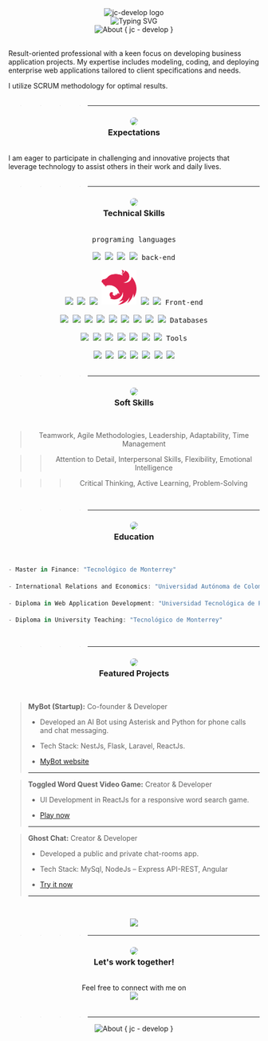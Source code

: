 <div align="center">
  <img  src="https://res.cloudinary.com/dphleqb5t/image/upload/v1705121287/github-jc-develop/jc-develop-logo-202311_vsyq8n.svg"  alt="jc-develop logo" width="400">
  <br>
  <img src="https://readme-typing-svg.demolab.com?font='Victor Mono'&size=15&duration=1500&color=ffff&center=true&vCenter=true&width=500&height=30&multiline=true&lines=Hi+there!+I'm+{+jc+-+develop+}+a+Fullstack+Developer&repeat=false" alt="Typing SVG" />
  <br>
  <img src="https://readme-typing-svg.demolab.com?font='Victor Mono'&size=13&duration=1500&pause=1000&color=00803E&center=true&vCenter=true&width=500&height=30&lines=Frontend+Developer;Backend+Developer;Inquisitive+by+nature;AI+enthusiast;Football+lover;Entrepreneur;Confident+and+ambitious;Self-taught+Learner;Young+at+heart;Christ+follower;Guitar+player;Finance Tutor" alt="About { jc - develop }" />
</div>
<br>

Result-oriented professional with a keen focus on developing business application projects. My expertise includes modeling, coding, and deploying enterprise web applications tailored to client specifications and needs.

I utilize SCRUM methodology for optimal results.
<br>
<br>

>>>> ---

<h3 align="center">
  <img src="https://res.cloudinary.com/dphleqb5t/image/upload/v1705121622/github-jc-develop/expectations-icon_hhzlsh.png" width=50 style="border-radius:50%" /> 
  <br>
  Expectations
</h3>
<br>
I am eager to participate in challenging and innovative projects that leverage technology to assist others in their work and daily lives.
<br>
<br>

>>>> ---

<h3 align="center">
  <img src="https://res.cloudinary.com/dphleqb5t/image/upload/v1705123404/github-jc-develop/tech-skills-icon_wwdtif.png" width=50 style="border-radius:50%" /> 
  <br>
  Technical Skills
</h3>
<br>
<div align="center">
   <kbd align="center">
      <kbd>programing languages</kbd>
      <br>
      <br>
        <img width=70 src="https://cdn.jsdelivr.net/gh/devicons/devicon/icons/python/python-original.svg" /> 
        <img width=70 src="https://cdn.jsdelivr.net/gh/devicons/devicon/icons/java/java-plain.svg" /> 
        <img width=70 src="https://cdn.jsdelivr.net/gh/devicons/devicon/icons/javascript/javascript-original.svg" />
        <img width=70 src="https://cdn.jsdelivr.net/gh/devicons/devicon/icons/typescript/typescript-original.svg" />
  </kbd>
  <kbd align="center">
      <kbd>back-end</kbd>
      <br>
      <br>
      <img width=70 src="https://cdn.jsdelivr.net/gh/devicons/devicon/icons/spring/spring-original-wordmark.svg" />
      <img width=70 src="https://cdn.jsdelivr.net/gh/devicons/devicon/icons/nodejs/nodejs-original.svg" />
      <img height=70 src="https://res.cloudinary.com/dphleqb5t/image/upload/v1705123619/github-jc-develop/express-original_xb77yj.svg" />
      <img width=70 src="https://github.com/devicons/devicon/blob/v2.16.0/icons/nestjs/nestjs-original.svg" />
      <img height=70 src="https://res.cloudinary.com/dphleqb5t/image/upload/v1705123681/github-jc-develop/flask-original-wordmark_kvbyee.svg" />
      <img width=70 src="https://cdn.jsdelivr.net/gh/devicons/devicon@latest/icons/laravel/laravel-original.svg" />
  </kbd>
  <kbd align="center">
      <kbd>Front-end</kbd>
      <br>
      <br>
      <img width=70 src="https://cdn.jsdelivr.net/gh/devicons/devicon/icons/html5/html5-original-wordmark.svg" />
      <img width=70 src="https://cdn.jsdelivr.net/gh/devicons/devicon/icons/css3/css3-original-wordmark.svg" />
      <img width=70 src="https://cdn.jsdelivr.net/gh/devicons/devicon/icons/sass/sass-original.svg" />
      <img width=70 src="https://cdn.jsdelivr.net/gh/devicons/devicon/icons/react/react-original.svg" />
      <img height=70 src="https://res.cloudinary.com/dphleqb5t/image/upload/v1705123770/github-jc-develop/nextjs-line_ytriv1.svg" />
      <img width=70 src="https://cdn.jsdelivr.net/gh/devicons/devicon/icons/angularjs/angularjs-original.svg" />
      <img width=70 src="https://cdn.jsdelivr.net/gh/devicons/devicon/icons/bootstrap/bootstrap-original-wordmark.svg" />
      <img width=70 src="https://cdn.jsdelivr.net/gh/devicons/devicon/icons/materialui/materialui-original.svg" />
      <img width=70 src="https://cdn.jsdelivr.net/gh/devicons/devicon@latest/icons/tailwindcss/tailwindcss-original.svg" />
  </kbd>
  <kbd align="center">
      <kbd>Databases</kbd>
      <br>
      <br>
      <img height=70 src="https://cdn.jsdelivr.net/gh/devicons/devicon/icons/mysql/mysql-original-wordmark.svg" />
      <img width=70 src="https://cdn.jsdelivr.net/gh/devicons/devicon/icons/postgresql/postgresql-original.svg" />
      <img width=70 src="https://cdn.jsdelivr.net/gh/devicons/devicon/icons/sqlite/sqlite-original.svg" />
      <img width=70 src="https://res.cloudinary.com/dphleqb5t/image/upload/v1705123909/github-jc-develop/microsoftsqlserver-plain-wordmark_b4olq2.svg" />
      <img width=70 src="https://d29fhpw069ctt2.cloudfront.net/icon/image/38594/preview.svg" />
      <img width=70 src="https://cdn.jsdelivr.net/gh/devicons/devicon/icons/mongodb/mongodb-original-wordmark.svg" />
      <img height=70 src="https://miro.medium.com/v2/resize:fit:700/1*cmfoGi3FnVIBCwvmVLYgjg.png" />
  </kbd>
  <kbd align="center">
        <kbd>Tools</kbd>
        <br>
        <br>
        <img width=70 src="https://cdn.jsdelivr.net/gh/devicons/devicon/icons/vscode/vscode-original.svg" />
        <img width=70 src="https://upload.wikimedia.org/wikipedia/commons/thumb/9/98/Apache_NetBeans_Logo.svg/444px-Apache_NetBeans_Logo.svg.png" />
        <img width=70 src="https://cdn.jsdelivr.net/gh/devicons/devicon/icons/intellij/intellij-original.svg" />
        <img width=70 src="https://cdn.jsdelivr.net/gh/devicons/devicon/icons/git/git-original.svg" />
        <img width=70 src="https://res.cloudinary.com/dphleqb5t/image/upload/v1705123998/github-jc-develop/github-original_tuedqb.svg" />
        <img width=70 src="https://cdn.jsdelivr.net/gh/devicons/devicon/icons/docker/docker-original.svg" />
        <img width=70 src="https://cdn.worldvectorlogo.com/logos/postman.svg" />
  </kbd>
</div>
<br>

>>>> ---

<h3 align="center">
  <img src="https://res.cloudinary.com/dphleqb5t/image/upload/v1705124044/github-jc-develop/soft-skills-icon_t2o6k2.png" width=50 style="border-radius:50%" /> 
  <br>
  Soft Skills
</h3>
<br>

<div align="center">

> Teamwork, Agile Methodologies, Leadership, Adaptability, Time Management

>> Attention to Detail, Interpersonal Skills, Flexibility, Emotional Intelligence

>>> Critical Thinking, Active Learning, Problem-Solving

</div>
<br>

>>>> ---

<h3 align="center">
  <img src="https://res.cloudinary.com/dphleqb5t/image/upload/v1705124091/github-jc-develop/education-icon_amm5z4.png" width=50 style="border-radius:50%" /> 
  <br>
  Education
</h3>
<br>
  
```Javascript
- Master in Finance: "Tecnológico de Monterrey"

- International Relations and Economics: "Universidad Autónoma de Colombia"

- Diploma in Web Application Development: "Universidad Tecnológica de Pereira"

- Diploma in University Teaching: "Tecnológico de Monterrey"

```
<br>

>>>> ---

<h3 align="center">
  <img src="https://res.cloudinary.com/dphleqb5t/image/upload/v1705124135/github-jc-develop/featured-projects-icon_rstqgw.png" width=50 style="border-radius:50%" /> 
  <br>
  Featured Projects
</h3>
<br>

> **MyBot (Startup):** Co-founder & Developer
>
> - Developed an AI Bot using Asterisk and Python for phone calls and chat messaging.
>
> - Tech Stack: NestJs, Flask, Laravel, ReactJs.
>  
> - [MyBot website](https://mybotagent.ai/)
> --- 

> **Toggled Word Quest Video Game:** Creator & Developer
> 
> - UI Development in ReactJs for a responsive word search game.
> 
> - [Play now](https://playtwq.com/)
> ---

> **Ghost Chat:** Creator & Developer
> 
> - Developed a public and private chat-rooms app.
> 
> - Tech Stack: MySql, NodeJs – Express API-REST, Angular
>
> - [Try it now](https://juliancallejas.github.io/ghostchat) 
> ---

<br>

<p align="center" >
<picture bg_color="black"  >
  <source
    srcset="https://github-readme-stats.vercel.app/api/top-langs/?username=juliancallejas&theme=dark&layout=donut-vertical&hide=html&show_icons=true"
    media="(prefers-color-scheme: dark)"
  />
  <img src="https://github-readme-stats.vercel.app/api/top-langs/?username=juliancallejas&theme=dark&&layout=donut-verticalhide=html&show_icons=true" 
    bg_color="black"  
  />
</picture>
</p>



>>>> ---


<h3 align="center">
  <img src="https://res.cloudinary.com/dphleqb5t/image/upload/v1705124178/github-jc-develop/collaborate-icon_jvm9qt.png" width=50 style="border-radius:50%" /> 
  <br>
  Let's work together!
</h3>
<br>
<div align="center">
  Feel free to connect with me on  <br>
  <a href="https://www.linkedin.com/in/julian-callejas-jc-develop/">
    <img src="https://upload.wikimedia.org/wikipedia/commons/1/19/LinkedIn_logo.svg" height=25/>  
  </a>
</div>
<br>

>>>> ---

<div align="center"><img src="https://readme-typing-svg.demolab.com?font='Victor Mono'&size=13&duration=1500&pause=1000&color=00803E&center=true&vCenter=true&width=500&height=30&lines={+jc+-+develop+};Thanks+for+visiting+my+profile" alt="About { jc - develop }" /></div>

